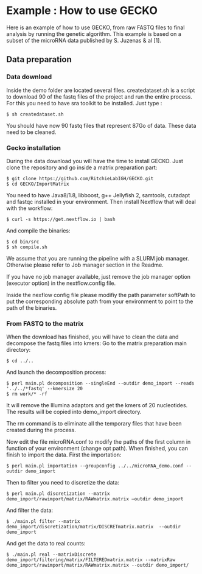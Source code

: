 # Example : How to use GECKO

Here is an example of how to use GECKO, from raw FASTQ files to final analysis by running the genetic algorithm. 
This example is based on a subset of the microRNA data published by S. Juzenas & al [1].



## Data preparation

### Data download

Inside the demo folder are located several files. createdataset.sh is a script to download 90 of the fastq files of the project 
and run the entire process. For this you need to have sra toolkit to be installed. Just type :

```
$ sh createdataset.sh
```
You should have now 90 fastq files that represent 87Go of data. These data need to be cleaned.


### Gecko installation

During the data download you will have the time to install GECKO. Just clone the repository and go inside a matrix preparation 
part:

```
$ git clone https://github.com/RitchieLabIGH/GECKO.git
$ cd GECKO/ImportMatrix
```

You need to have Java8/1.8, libboost, g++ Jellyfish 2, samtools, cutadapt and fastqc installed in your environment. Then install Nextflow that will deal with the workflow:
```
$ curl -s https://get.nextflow.io | bash 
```

And compile the binaries:
```
$ cd bin/src
$ sh compile.sh
```

We assume that you are running the pipeline with a SLURM job manager. Otherwise please refer to Job manager section in the 
Readme.

If you have no job manager available, just remove the job manager option (executor option) in the nextflow.config file.

Inside the nexflow config file please modifiy the path parameter softPath to put the corresponding absolute path from your 
environment to point to the path of the binaries.


### From FASTQ to the matrix 
When the download has finished, you will have to clean the data and decompose the fastq files into kmers:
Go to the matrix preparation main directory:

```
$ cd ../..
```
And launch the decomposition process:
```
$ perl main.pl decomposition --singleEnd --outdir demo_import --reads '../../*fastq' --kmersize 20
$ rm work/* -rf
```

It will remove the Illumina adaptors and get the kmers of 20 nucleotides. The results will be copied into demo_import directory.

The rm command is to eliminate all the temporary files that have been created during the process.

Now edit the file microRNA.conf to modify the paths of the first column in function of your environment (change opt path). When finished, you can finish to import the data. First the importation: 
```
$ perl main.pl importation --groupconfig ../../microRNA_demo.conf --outdir demo_import
```

Then to filter you need to discretize the data:
```
$ perl main.pl discretization --matrix demo_import/rawimport/matrix/RAWmatrix.matrix –outdir demo_import
```
And filter the data:
```
$ ./main.pl filter --matrix demo_import/discretization/matrix/DISCRETmatrix.matrix  --outdir demo_import
```

And get the data to real counts:
```
$ ./main.pl real --matrixDiscrete demo_import/filtering/matrix/FILTEREDmatrix.matrix --matrixRaw demo_import/rawimport/matrix/RAWmatrix.matrix --outdir demo_import/
```


